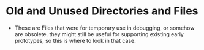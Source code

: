 Old and Unused Directories and Files
=================

* These are Files that were for temporary use in debugging, or somehow are obsolete.
    they might still be useful for supporting existing early prototypes, so this is where to 
    look in that case.
